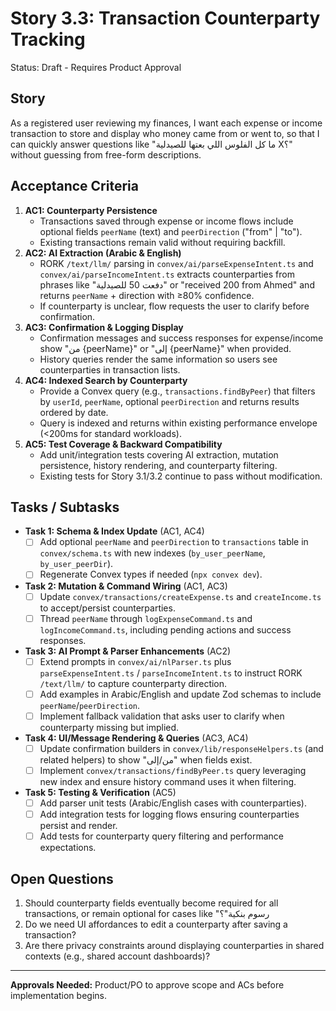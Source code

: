 # Story 3.3: Transaction Counterparty Tracking

Status: Draft - Requires Product Approval

## Story

As a registered user reviewing my finances,
I want each expense or income transaction to store and display who money came from or went to,
so that I can quickly answer questions like "ما كل الفلوس اللي بعتها للصيدلية X؟" without guessing from free-form descriptions.

## Acceptance Criteria

1. **AC1: Counterparty Persistence**
   - Transactions saved through expense or income flows include optional fields `peerName` (text) and `peerDirection` ("from" | "to").
   - Existing transactions remain valid without requiring backfill.
2. **AC2: AI Extraction (Arabic & English)**
   - RORK `/text/llm/` parsing in `convex/ai/parseExpenseIntent.ts` and `convex/ai/parseIncomeIntent.ts` extracts counterparties from phrases like "دفعت 50 للصيدلية" or "received 200 from Ahmed" and returns `peerName` + direction with ≥80% confidence.
   - If counterparty is unclear, flow requests the user to clarify before confirmation.
3. **AC3: Confirmation & Logging Display**
   - Confirmation messages and success responses for expense/income show "من {peerName}" or "إلى {peerName}" when provided.
   - History queries render the same information so users see counterparties in transaction lists.
4. **AC4: Indexed Search by Counterparty**
   - Provide a Convex query (e.g., `transactions.findByPeer`) that filters by `userId`, `peerName`, optional `peerDirection` and returns results ordered by date.
   - Query is indexed and returns within existing performance envelope (<200ms for standard workloads).
5. **AC5: Test Coverage & Backward Compatibility**
   - Add unit/integration tests covering AI extraction, mutation persistence, history rendering, and counterparty filtering.
   - Existing tests for Story 3.1/3.2 continue to pass without modification.

## Tasks / Subtasks

- **Task 1: Schema & Index Update** (AC1, AC4)
  - [ ] Add optional `peerName` and `peerDirection` to `transactions` table in `convex/schema.ts` with new indexes (`by_user_peerName`, `by_user_peerDir`).
  - [ ] Regenerate Convex types if needed (`npx convex dev`).

- **Task 2: Mutation & Command Wiring** (AC1, AC3)
  - [ ] Update `convex/transactions/createExpense.ts` and `createIncome.ts` to accept/persist counterparties.
  - [ ] Thread `peerName` through `logExpenseCommand.ts` and `logIncomeCommand.ts`, including pending actions and success responses.

- **Task 3: AI Prompt & Parser Enhancements** (AC2)
  - [ ] Extend prompts in `convex/ai/nlParser.ts` plus `parseExpenseIntent.ts` / `parseIncomeIntent.ts` to instruct RORK `/text/llm/` to capture counterparty direction.
  - [ ] Add examples in Arabic/English and update Zod schemas to include `peerName`/`peerDirection`.
  - [ ] Implement fallback validation that asks user to clarify when counterparty missing but implied.

- **Task 4: UI/Message Rendering & Queries** (AC3, AC4)
  - [ ] Update confirmation builders in `convex/lib/responseHelpers.ts` (and related helpers) to show "من/إلى" when fields exist.
  - [ ] Implement `convex/transactions/findByPeer.ts` query leveraging new index and ensure history command uses it when filtering.

- **Task 5: Testing & Verification** (AC5)
  - [ ] Add parser unit tests (Arabic/English cases with counterparties).
  - [ ] Add integration tests for logging flows ensuring counterparties persist and render.
  - [ ] Add tests for counterparty query filtering and performance expectations.

## Open Questions

1. Should counterparty fields eventually become required for all transactions, or remain optional for cases like "رسوم بنكية"؟
2. Do we need UI affordances to edit a counterparty after saving a transaction?
3. Are there privacy constraints around displaying counterparties in shared contexts (e.g., shared account dashboards)?

---

**Approvals Needed:** Product/PO to approve scope and ACs before implementation begins.
